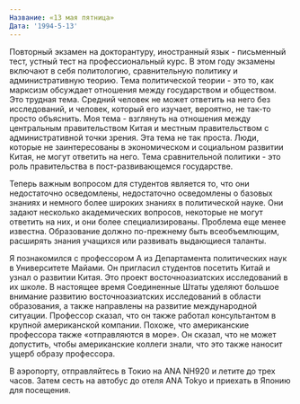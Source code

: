```yaml
---
Название: «13 мая пятница»
Дата: '1994-5-13'
---
```


Повторный экзамен на докторантуру, иностранный язык - письменный тест, устный тест на профессиональный курс. В этом году экзамены включают в себя политологию, сравнительную политику и административную теорию. Тема политической теории - это то, как марксизм обсуждает отношения между государством и обществом. Это трудная тема. Средний человек не может ответить на него без исследований, и человек, который его изучает, вероятно, не так-то просто объяснить. Моя тема - взглянуть на отношения между центральным правительством Китая и местным правительством с административной точки зрения. Эта тема не так проста. Люди, которые не заинтересованы в экономическом и социальном развитии Китая, не могут ответить на него. Тема сравнительной политики - это роль правительства в пост-развивающемся государстве.

Теперь важным вопросом для студентов является то, что они недостаточно осведомлены, недостаточно осведомлены о базовых знаниях и немного более широких знаниях в политической науке. Они задают несколько академических вопросов, некоторые не могут ответить на них, и они более специализированы. Проблема еще менее известна. Образование должно по-прежнему быть всеобъемлющим, расширять знания учащихся или развивать выдающиеся таланты.

Я познакомился с профессором А из Департамента политических наук в Университете Майами. Он пригласил студентов посетить Китай и узнал о развитии Китая. Это проект восточноазиатских исследований в их школе. В настоящее время Соединенные Штаты уделяют большое внимание развитию восточноазиатских исследований в области образования, а также направлены на развитие международной ситуации. Профессор сказал, что он также работал консультантом в крупной американской компании. Похоже, что американские профессора также «отправляются в море». Он сказал, что не может допустить, чтобы американские коллеги знали, что это также наносит ущерб образу профессора.

В аэропорту, отправляйтесь в Токио на ANA NH920 и летите до трех часов. Затем сесть на автобус до отеля ANA Tokyo и приехать в Японию для посещения.

